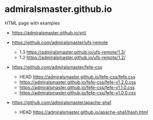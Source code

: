 admiralsmaster.github.io
========================

HTML page with examples

* https://admiralsmaster.github.io/srt/

* https://github.com/admiralsmaster/ufs-remote
	* 1.3 https://admiralsmaster.github.io/ufs-remote/1.3/
	* 1.2 https://admiralsmaster.github.io/ufs-remote/1.2/
	
* https://github.com/admiralsmaster/fefe-css
	* HEAD https://admiralsmaster.github.io/fefe-css/fefe.css
	* https://admiralsmaster.github.io/fefe-css/fefe-v1.2.0.css
	* https://admiralsmaster.github.io/fefe-css/fefe-v1.1.0.css
	* https://admiralsmaster.github.io/fefe-css/fefe-v1.0.0.css
	
* https://github.com/admiralsmaster/apache-sha1
	* HEAD https://admiralsmaster.github.io/apache-sha1/hash.html
